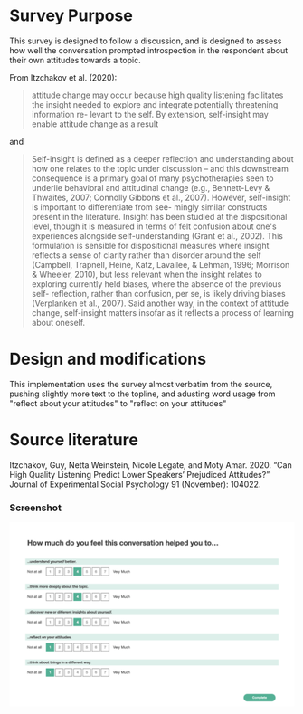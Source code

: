 # Survey Purpose

This survey is designed to follow a discussion, and is designed to assess how well the conversation prompted introspection in the respondent about their own attitudes towards a topic.

From Itzchakov et al. (2020):

> attitude change may occur because high quality listening facilitates the insight needed to explore and integrate potentially threatening information re- levant to the self. By extension, self-insight may enable attitude change as a result

and

> Self-insight is defined as a deeper reflection and understanding about how one relates to the topic under discussion – and this downstream consequence is a primary goal of many psychotherapies seen to underlie behavioral and attitudinal change (e.g., Bennett-Levy & Thwaites, 2007; Connolly Gibbons et al., 2007). However, self-insight is important to differentiate from see- mingly similar constructs present in the literature. Insight has been studied at the dispositional level, though it is measured in terms of felt confusion about one's experiences alongside self-understanding (Grant et al., 2002). This formulation is sensible for dispositional measures where insight reflects a sense of clarity rather than disorder around the self (Campbell, Trapnell, Heine, Katz, Lavallee, & Lehman, 1996; Morrison & Wheeler, 2010), but less relevant when the insight relates to exploring currently held biases, where the absence of the previous self- reflection, rather than confusion, per se, is likely driving biases (Verplanken et al., 2007). Said another way, in the context of attitude change, self-insight matters insofar as it reflects a process of learning about oneself.

# Design and modifications

This implementation uses the survey almost verbatim from the source, pushing slightly more text to the topline, and adusting word usage from "reflect about your attitudes" to "reflect on your attitudes"

# Source literature

Itzchakov, Guy, Netta Weinstein, Nicole Legate, and Moty Amar. 2020. “Can High Quality Listening Predict Lower Speakers’ Prejudiced Attitudes?” Journal of Experimental Social Psychology 91 (November): 104022.

### Screenshot

![Screenshot](screenshot.png)

